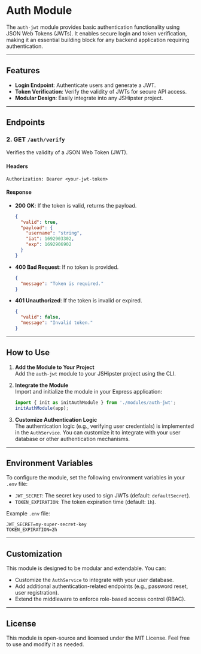 # **Auth Module**

The `auth-jwt` module provides basic authentication functionality using JSON Web Tokens (JWTs). It enables secure login and token verification, making it an essential building block for any backend application requiring authentication.

---

## **Features**
- **Login Endpoint**: Authenticate users and generate a JWT.
- **Token Verification**: Verify the validity of JWTs for secure API access.
- **Modular Design**: Easily integrate into any JSHipster project.

---

## **Endpoints**

### **2. GET `/auth/verify`**
Verifies the validity of a JSON Web Token (JWT).

#### **Headers**
```http
Authorization: Bearer <your-jwt-token>
```

#### **Response**
- **200 OK**: If the token is valid, returns the payload.
  ```json
  {
    "valid": true,
    "payload": {
      "username": "string",
      "iat": 1692903302,
      "exp": 1692906902
    }
  }
  ```
- **400 Bad Request**: If no token is provided.
  ```json
  {
    "message": "Token is required."
  }
  ```
- **401 Unauthorized**: If the token is invalid or expired.
  ```json
  {
    "valid": false,
    "message": "Invalid token."
  }
  ```

---

## **How to Use**

1. **Add the Module to Your Project**  
   Add the `auth-jwt` module to your JSHipster project using the CLI.

2. **Integrate the Module**  
   Import and initialize the module in your Express application:
   ```typescript
   import { init as initAuthModule } from './modules/auth-jwt';
   initAuthModule(app);
   ```

3. **Customize Authentication Logic**  
   The authentication logic (e.g., verifying user credentials) is implemented in the `AuthService`. You can customize it to integrate with your user database or other authentication mechanisms.

---

## **Environment Variables**

To configure the module, set the following environment variables in your `.env` file:

- `JWT_SECRET`: The secret key used to sign JWTs (default: `defaultSecret`).
- `TOKEN_EXPIRATION`: The token expiration time (default: `1h`).

Example `.env` file:
```
JWT_SECRET=my-super-secret-key
TOKEN_EXPIRATION=2h
```

---

## **Customization**

This module is designed to be modular and extendable. You can:
- Customize the `AuthService` to integrate with your user database.
- Add additional authentication-related endpoints (e.g., password reset, user registration).
- Extend the middleware to enforce role-based access control (RBAC).

---

## **License**

This module is open-source and licensed under the MIT License. Feel free to use and modify it as needed.